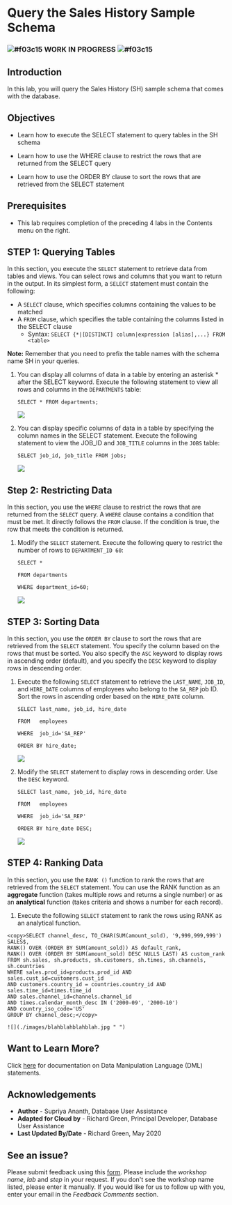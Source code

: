 <!-- Updated March 24, 2020 -->


# Query the Sales History Sample Schema

### ![#f03c15](https://via.placeholder.com/15/f03c15/000000?text=+) **WORK IN PROGRESS** ![#f03c15](https://via.placeholder.com/15/f03c15/000000?text=+)

## Introduction

In this lab, you will query the Sales History (SH) sample schema that comes with the database.

## Objectives

-   Learn how to execute the SELECT statement to query tables in the SH schema

-   Learn how to use the WHERE clause to restrict the rows that are returned from the SELECT query

-   Learn how to use the ORDER BY clause to sort the rows that are retrieved from the SELECT statement


## Prerequisites

-   This lab requires completion of the preceding 4 labs in the Contents menu on the right.

## STEP 1: Querying Tables

In this section, you execute the `SELECT` statement to retrieve data from tables and views. You can select rows and columns that you want to return in the output. In its simplest form, a `SELECT` statement must contain the following:
-   A `SELECT` clause, which specifies columns containing the values to be matched
-   A `FROM` clause, which specifies the table containing the columns listed in the SELECT clause
    -   Syntax:  `SELECT {*|[DISTINCT] column|expression [alias],...} FROM <table>`

**Note:** Remember that you need to prefix the table names with the schema name SH in your queries.

1. You can display all columns of data in a table by entering an asterisk * after the SELECT keyword. Execute the following statement to view all rows and columns in the   `DEPARTMENTS` table:

    `SELECT *
    FROM departments;`

    ![](./images/blahblahblahblah.jpg " ")

2. You can display specific columns of data in a table by specifying the column names in the SELECT statement. Execute the following statement to view the JOB_ID and `JOB_TITLE` columns in the `JOBS` table:

    `SELECT job_id, job_title
    FROM jobs;`

    ![](./images/blahblahblahblah.jpg " ")

## Step 2: Restricting Data
In this section, you use the `WHERE` clause to restrict the rows that are returned from the `SELECT` query. A `WHERE` clause contains a condition that must be met. It directly follows the `FROM` clause. If the condition is true, the row that meets the condition is returned.

1. Modify the `SELECT` statement. Execute the following query to restrict the number of rows to `DEPARTMENT_ID 60`:

    `SELECT *`

    `FROM departments`

    `WHERE department_id=60;`

    ![](./images/blahblahblahblah.jpg " ")

## STEP 3: Sorting Data

In this section, you use the `ORDER BY` clause to sort the rows that are retrieved from the `SELECT` statement. You specify the column based on the rows that must be sorted. You also specify the `ASC` keyword to display rows in ascending order (default), and you specify the `DESC` keyword to display rows in descending order.

1. Execute the following `SELECT` statement to retrieve the `LAST_NAME`, `JOB_ID`, and `HIRE_DATE` columns of employees who belong to  the `SA_REP` job ID. Sort the rows in ascending order based on the `HIRE_DATE` column.

    `SELECT last_name, job_id, hire_date`

    `FROM   employees`

    `WHERE  job_id='SA_REP'`

    `ORDER BY hire_date;`

    ![](./images/blahblahblahblah.jpg " ")  

2. Modify the `SELECT` statement to display rows in descending order. Use the `DESC` keyword.

    `SELECT last_name, job_id, hire_date`

    `FROM   employees`

    `WHERE  job_id='SA_REP'`

    `ORDER BY hire_date DESC;`

    ![](./images/blahblahblahblah.jpg " ")  

## STEP 4:  Ranking Data

In this section, you use the `RANK ()` function to rank the rows that are retrieved from the `SELECT` statement. You can use the RANK function as an **aggregate**  function (takes multiple rows and returns a single number) or as an **analytical** function (takes criteria and shows a number for each record).

1. Execute the following `SELECT` statement to rank the rows using RANK as an analytical function.

```
<copy>SELECT channel_desc, TO_CHAR(SUM(amount_sold), '9,999,999,999') SALES$,
RANK() OVER (ORDER BY SUM(amount_sold)) AS default_rank,
RANK() OVER (ORDER BY SUM(amount_sold) DESC NULLS LAST) AS custom_rank
FROM sh.sales, sh.products, sh.customers, sh.times, sh.channels, sh.countries
WHERE sales.prod_id=products.prod_id AND sales.cust_id=customers.cust_id
AND customers.country_id = countries.country_id AND sales.time_id=times.time_id
AND sales.channel_id=channels.channel_id
AND times.calendar_month_desc IN ('2000-09', '2000-10')
AND country_iso_code='US'
GROUP BY channel_desc;</copy>
```

    ![](./images/blahblahblahblah.jpg " ")  

## Want to Learn More?

Click [here](https://docs.oracle.com/en/database/oracle/oracle-database/19/cncpt/sql.html#GUID-90EA5D9B-76F2-4916-9F7E-CF0D8AA1A09D) for documentation on Data Manipulation Language (DML) statements.

## Acknowledgements

- **Author** - Supriya Ananth, Database User Assistance
- **Adapted for Cloud by** - Richard Green, Principal Developer, Database User Assistance
- **Last Updated By/Date** - Richard Green, May 2020

## See an issue?
Please submit feedback using this [form](https://apexapps.oracle.com/pls/apex/f?p=133:1:::::P1_FEEDBACK:1). Please include the *workshop name*, *lab* and *step* in your request.  If you don't see the workshop name listed, please enter it manually. If you would like for us to follow up with you, enter your email in the *Feedback Comments* section.
